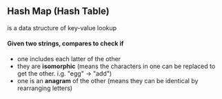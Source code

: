 ## Hash Map (Hash Table)

is a data structure of key-value lookup

#### Given two strings, compares to check if

- one includes each latter of the other
- they are **isomorphic** (means the characters in one can be replaced to get the other. i.g. "egg" -> "add")
- one is an **anagram** of the other (means they can be identical by rearranging letters)
